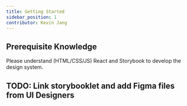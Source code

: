 ```yaml
---
title: Getting Started
sidebar_position: 1
contributor: Kevin Jang
---
```


## Prerequisite Knowledge

Please understand (HTML/CSS/JS) React and Storybook to develop the design system.

## TODO: Link storybooklet and add Figma files from UI Designers
